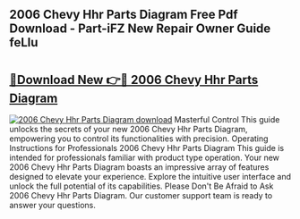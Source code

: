 ## 2006 Chevy Hhr Parts Diagram Free Pdf Download - Part-iFZ New Repair Owner Guide feLlu

# <h2><a href="http://dfkek1.blite.top/?on=2006+Chevy+Hhr+Parts+Diagram">🔗Download New 👉🔴 2006 Chevy Hhr Parts Diagram</a></h2>

[![2006 Chevy Hhr Parts Diagram download](https://i.imgur.com/lujVjoI.png)](http://dfkek1.blite.top/?on=2006+Chevy+Hhr+Parts+Diagram)
Masterful Control This guide unlocks the secrets of your new 2006 Chevy Hhr Parts Diagram, empowering you to control its functionalities with precision. Operating Instructions for Professionals 2006 Chevy Hhr Parts Diagram This guide is intended for professionals familiar with product type operation. Your new 2006 Chevy Hhr Parts Diagram boasts an impressive array of features designed to elevate your experience. Explore the intuitive user interface and unlock the full potential of its capabilities. Please Don't Be Afraid to Ask 2006 Chevy Hhr Parts Diagram. Our customer support team is ready to answer your questions.
